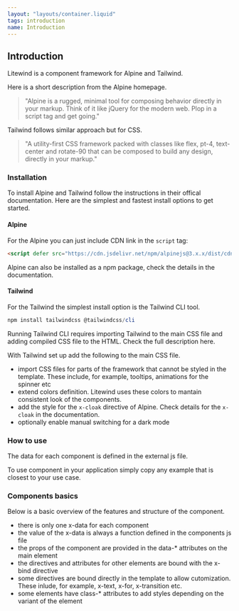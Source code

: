 ```yaml
---
layout: "layouts/container.liquid"
tags: introduction
name: Introduction
---
```

## Introduction

Litewind is a component framework for Alpine and Tailwind.

Here is a short description from the Alpine homepage.

> "Alpine is a rugged, minimal tool for composing behavior directly in your markup. Think of it like jQuery for the modern web. Plop in a script tag and get going."

Tailwind follows similar approach but for CSS.

> "A utility-first CSS framework packed with classes like flex, pt-4, text-center and rotate-90 that can be composed to build any design, directly in your markup."

### Installation

To install Alpine and Tailwind follow the instructions in their offical documentation. Here are the simplest and fastest install options to get started.

#### Alpine

For the Alpine you can just include CDN link in the `script` tag:

```html
<script defer src="https://cdn.jsdelivr.net/npm/alpinejs@3.x.x/dist/cdn.min.js"></script>
```

Alpine can also be installed as a npm package, check the details in the documentation.

#### Tailwind

For the Tailwind the simplest install option is the Tailwind CLI tool.

```powershell
npm install tailwindcss @tailwindcss/cli
```

Running Tailwind CLI requires importing Tailwind to the main CSS file and adding compiled CSS file to the HTML. Check the full description here.

With Tailwind set up add the following to the main CSS file.

- import CSS files for parts of the framework that cannot be styled in the template. These include, for example, tooltips, animations for the spinner etc
- extend colors definition. Litewind uses these colors to mantain consistent look of the components.
- add the style for the `x-cloak` directive of Alpine. Check details for the `x-cloak` in the documentation.
- optionally enable manual switching for a dark mode

### How to use

The data for each component is defined in the external js file.

To use component in your application simply copy any example that is closest to your use case. 

### Components basics

Below is a basic overview of the features and structure of the component.

- there is only one x-data for each component
- the value of the x-data is always a function defined in the components js file
- the props of the component are provided in the data-* attributes on the main element
- the directives and attributes for other elements are bound with the x-bind directive
- some directives are bound directly in the template to allow cutomization. These inlude, for example, x-text, x-for, x-transition etc.
- some elements have class-* attributes to add styles depending on the variant of the element
